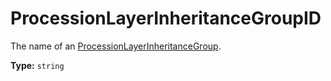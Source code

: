# ProcessionLayerInheritanceGroupID

The name of an [ProcessionLayerInheritanceGroup](prototype:ProcessionLayerInheritanceGroup).

**Type:** `string`

